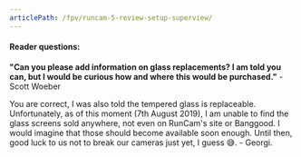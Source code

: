 ```yaml
---
articlePath: /fpv/runcam-5-review-setup-superview/
---
```


#### Reader questions:

**"Can you please add information on glass replacements? I am told you can, but I would be curious how and where this would be purchased."** - Scott Woeber

You are correct, I was also told the tempered glass is replaceable. Unfortunately, as of this moment (7th August 2019), I am unable to find the glass screens sold anywhere, not even on RunCam's site or Banggood. I would imagine that those should become available soon enough. Until then, good luck to us not to break our cameras just yet, I guess 😅. - Georgi.

